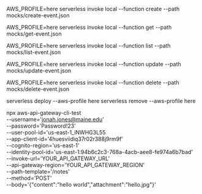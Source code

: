 AWS_PROFILE=here serverless invoke local --function create --path mocks/create-event.json

AWS_PROFILE=here serverless invoke local --function get --path mocks/get-event.json

AWS_PROFILE=here serverless invoke local --function list --path mocks/list-event.json

AWS_PROFILE=here serverless invoke local --function update --path mocks/update-event.json

AWS_PROFILE=here serverless invoke local --function delete --path mocks/delete-event.json


serverless deploy --aws-profile here
serverless remove --aws-profile here



npx aws-api-gateway-cli-test \
--username='jonah.jones@maine.edu' \
--password='Password!23' \
--user-pool-id='us-east-1_iNWHG3L55 \
--app-client-id='4huesviidiq37r02r388j9rm9f' \
--cognito-region='us-east-1' \
--identity-pool-id='us-east-1:94b6c2c3-768a-4acb-aee8-fe974a6b7bad' \
--invoke-url='YOUR_API_GATEWAY_URL' \
--api-gateway-region='YOUR_API_GATEWAY_REGION' \
--path-template='/notes' \
--method='POST' \
--body='{"content":"hello world","attachment":"hello.jpg"}'